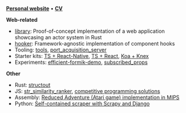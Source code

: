[**Personal website**](https://resolritter.vercel.app) • [**CV**](https://resolritter.vercel.app/cv)

**Web-related**

- [library](https://github.com/resolritter/library): Proof-of-concept implementation of a web application showcasing an actor system in Rust
- [hooker](https://github.com/resolritter/hooker): Framework-agnostic implementation of component hooks
- Tooling: [tools](https://github.com/resolritter/tools), [port_acquisition_server](https://github.com/resolritter/port_acquisition_server)
- Starter kits: [TS + React-Native](https://github.com/resolritter/ts-react-native-starter), [TS + React](https://github.com/resolritter/react-ts-starter), [Koa + Knex](https://github.com/resolritter/koa-knex-starter)
- Experiments: [efficient-formik-demo](https://github.com/resolritter/efficient-formik-demo), [subscribed_props](https://github.com/resolritter/subscribed_props)

**Other**

- Rust: [structout](https://github.com/resolritter/structout)
- JS: [str_similarity_ranker](https://github.com/resolritter/str_similarity_ranker), [competitive programming solutions](https://github.com/resolritter/algorithms/tree/master/js)
- Assembly: [Reduced Adventure (Atari game) implementation in MIPS](https://github.com/resolritter/MIPS-Mars-Game)
- Python: [Self-contained scraper with Scrapy and Django](https://github.com/resolritter/webscraper-news-portal) 
